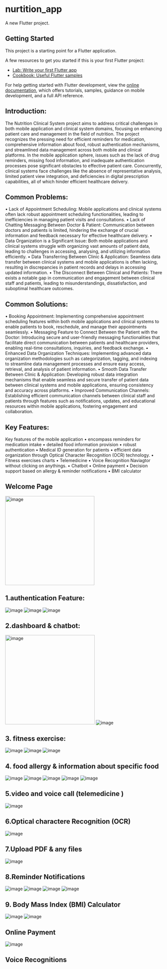 # nurtition_app

A new Flutter project.

## Getting Started

This project is a starting point for a Flutter application.

A few resources to get you started if this is your first Flutter project:

- [Lab: Write your first Flutter app](https://docs.flutter.dev/get-started/codelab)
- [Cookbook: Useful Flutter samples](https://docs.flutter.dev/cookbook)

For help getting started with Flutter development, view the
[online documentation](https://docs.flutter.dev/), which offers tutorials,
samples, guidance on mobile development, and a full API reference.

## Introduction:
The Nutrition Clinical System project aims to address critical challenges in both mobile application and clinical system domains, focusing on enhancing patient care and management in the field of nutrition. The project recognizes the pressing need for efficient reminders for medication, comprehensive information about food, robust authentication mechanisms, and streamlined data management across both mobile and clinical platforms.
In the mobile application sphere, issues such as the lack of drug reminders, missing food information, and inadequate authentication processes pose significant obstacles to effective patient care. Concurrently, clinical systems face challenges like the absence of representative analysis, limited patient view integration, and deficiencies in digital prescription capabilities, all of which hinder efficient healthcare delivery.

## Common Problems:
•	Lack of Appointment Scheduling:
Mobile applications and clinical systems often lack robust appointment scheduling functionalities, leading to inefficiencies in managing patient visits and consultations.
•	Lack of Chatting Messaging Between Doctor & Patient:
Communication between doctors and patients is limited, hindering the exchange of crucial information and feedback necessary for effective healthcare delivery.
•	Data Organization is a Significant Issue:
Both mobile applications and clinical systems struggle with organizing vast amounts of patient data, leading to challenges in accessing, analysing, and utilizing information efficiently.
•	Data Transferring Between Clinic & Application:
Seamless data transfer between clinical systems and mobile applications is often lacking, resulting in discrepancies in patient records and delays in accessing updated information.
•	The Disconnect Between Clinical and Patients:
There exists a notable gap in communication and engagement between clinical staff and patients, leading to misunderstandings, dissatisfaction, and suboptimal healthcare outcomes.

## Common Solutions:
•	Booking Appointment:
Implementing comprehensive appointment scheduling features within both mobile applications and clinical systems to enable patients to book, reschedule, and manage their appointments seamlessly.
•	Messaging Feature to Connect Between the Patient with the Doctor:
Introducing secure and user-friendly messaging functionalities that facilitate direct communication between patients and healthcare providers, enabling real-time consultations, inquiries, and feedback exchange.
•	Enhanced Data Organization Techniques:
Implementing advanced data organization methodologies such as categorization, tagging, and indexing to streamline data management processes and ensure easy access, retrieval, and analysis of patient information.
•	Smooth Data Transfer Between Clinic & Application:
Developing robust data integration mechanisms that enable seamless and secure transfer of patient data between clinical systems and mobile applications, ensuring consistency and accuracy across platforms.
•	Improved Communication Channels:
Establishing efficient communication channels between clinical staff and patients through features such as notifications, updates, and educational resources within mobile applications, fostering engagement and collaboration.

## Key Features:
Key features of the mobile application
•	encompass reminders for medication intake
•	detailed food information provision
•	robust authentication
•	Medical ID generation for patients
•	efficient data organization through Optical Character Recognition (OCR) technology.
•	Fitness exercises charts
•	Telemedicine
•	Voice Recognition Naviagtor without clicking on anythings.
•	Chatbot
•	Online payment
•	Decision support based on allergy & reminder notifications
•	BMI calculator 
## Welcome Page
<img width="286" alt="image" src="https://github.com/JanaAmerMohamed/Nutrition_Flutter_App/assets/102023114/9619c5e6-2140-4a44-9227-ab332121e0d1">
                                   
## 1.authentication Feature:

![image](https://github.com/JanaAmerMohamed/Nutrition_Flutter_App/assets/102023114/8b0dca33-d6fa-4a54-992e-79c335734f8a)    ![image](https://github.com/JanaAmerMohamed/Nutrition_Flutter_App/assets/102023114/0289b997-a6d2-4aea-b073-f93f6b8bd314)    ![image](https://github.com/JanaAmerMohamed/Nutrition_Flutter_App/assets/102023114/34db17e9-eff7-4455-8fe6-5ea3850ce749)

## 2.dashboard   & chatbot:


<img width="287" alt="image" src="https://github.com/JanaAmerMohamed/Nutrition_Flutter_App/assets/102023114/b9c5eb26-5003-46fa-a810-681a52e391fb">               ![image](https://github.com/JanaAmerMohamed/Nutrition_Flutter_App/assets/102023114/9265cda5-43b0-4496-9407-161ea743b2aa)

## 3.	fitness exercise:

![image](https://github.com/JanaAmerMohamed/Nutrition_Flutter_App/assets/102023114/51a4d7f5-d922-4921-a089-97d9c0e3f4ac)    ![image](https://github.com/JanaAmerMohamed/Nutrition_Flutter_App/assets/102023114/9a93d7c8-6c64-4322-810d-881d3ae50294)     ![image](https://github.com/JanaAmerMohamed/Nutrition_Flutter_App/assets/102023114/41633427-adc3-4e18-ac14-e6ec371c701b)

## 4.	food allergy & information about specific food

![image](https://github.com/JanaAmerMohamed/Nutrition_Flutter_App/assets/102023114/0fca9dd6-b09c-48b2-af03-fc0a17e34955)   ![image](https://github.com/JanaAmerMohamed/Nutrition_Flutter_App/assets/102023114/08a2b820-186b-4eca-a3d5-ded062cb1b37)    ![image](https://github.com/JanaAmerMohamed/Nutrition_Flutter_App/assets/102023114/36700ff0-19cc-4565-837f-2c432e0f0236)    ![image](https://github.com/JanaAmerMohamed/Nutrition_Flutter_App/assets/102023114/5f578fbe-6d05-4928-b82c-4e5dd276bed9)    ![image](https://github.com/JanaAmerMohamed/Nutrition_Flutter_App/assets/102023114/0dfa9b98-6049-47a1-9223-167dfdfc47b3)


## 5.video and voice call (telemedicine )

![image](https://github.com/JanaAmerMohamed/Nutrition_Flutter_App/assets/102023114/0a678374-bf95-47e9-9122-3877875be2aa)

## 6.Optical charactere Recognition (OCR)

![image](https://github.com/JanaAmerMohamed/Nutrition_Flutter_App/assets/102023114/5074b758-dfe4-408f-88ee-464aad7c5367)

## 7.Upload PDF & any files 

![image](https://github.com/JanaAmerMohamed/Nutrition_Flutter_App/assets/102023114/e74713dc-f6b2-443c-af1d-c650a65df972)

## 8.Reminder Notifications

![image](https://github.com/JanaAmerMohamed/Nutrition_Flutter_App/assets/102023114/d10d511d-0be0-4b52-8e0d-7847a46dfbdc)    ![image](https://github.com/JanaAmerMohamed/Nutrition_Flutter_App/assets/102023114/a20ef16c-4c03-4414-9afc-0529124e4d96)     ![image](https://github.com/JanaAmerMohamed/Nutrition_Flutter_App/assets/102023114/559a3e97-a6d8-426d-b9c8-2d89b2bd0a02)    ![image](https://github.com/JanaAmerMohamed/Nutrition_Flutter_App/assets/102023114/cd5c9497-fecc-4574-843b-a88b37ee280d)


## 9. Body Mass Index (BMI) Calculator

![image](https://github.com/JanaAmerMohamed/Nutrition_Flutter_App/assets/102023114/51234415-6703-43cb-a788-bd1815192c41)   ![image](https://github.com/JanaAmerMohamed/Nutrition_Flutter_App/assets/102023114/fb046af6-a78c-43ad-95c1-87c5b29b4496)   

## Online Payment

![image](https://github.com/JanaAmerMohamed/Nutrition_Flutter_App/assets/102023114/36dad1bd-41ff-4863-af70-d728543dea14)

## Voice Recognitions




















